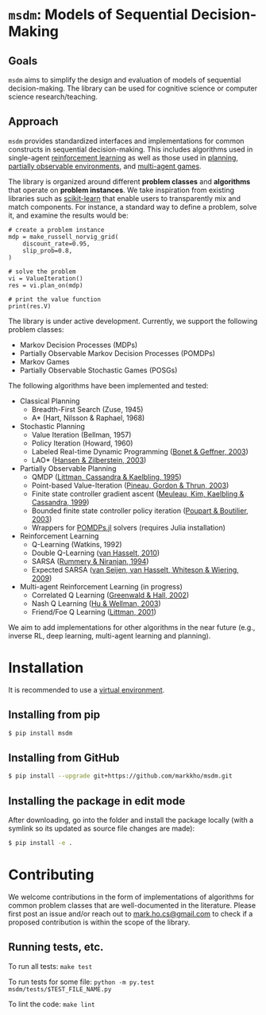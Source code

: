 # `msdm`: Models of Sequential Decision-Making

## Goals
`msdm` aims to simplify the design and evaluation of
models of sequential decision-making. The library
can be used for cognitive science or computer
science research/teaching.

## Approach
`msdm` provides standardized interfaces and implementations
for common constructs in sequential
decision-making. This includes algorithms used in single-agent
[reinforcement learning](https://en.wikipedia.org/wiki/Reinforcement_learning)
as well as those used in
[planning](https://en.wikipedia.org/wiki/Automated_planning_and_scheduling),
[partially observable environments](https://en.wikipedia.org/wiki/Partially_observable_Markov_decision_process),
and [multi-agent games](https://en.wikipedia.org/wiki/Stochastic_game).

The library is organized around different **problem classes**
and **algorithms** that operate on **problem instances**.
We take inspiration from existing libraries such as
[scikit-learn](https://scikit-learn.org/) that
enable users to transparently mix and match components.
For instance, a standard way to define a problem, solve it,
and examine the results would be:

```
# create a problem instance
mdp = make_russell_norvig_grid(
    discount_rate=0.95,
    slip_prob=0.8,
)

# solve the problem
vi = ValueIteration()
res = vi.plan_on(mdp)

# print the value function
print(res.V)
```

The library is under active development. Currently,
we support the following problem classes:

- Markov Decision Processes (MDPs)
- Partially Observable Markov Decision Processes (POMDPs)
- Markov Games
- Partially Observable Stochastic Games (POSGs)

The following algorithms have been implemented and
tested:

- Classical Planning
    - Breadth-First Search (Zuse, 1945)
    - A* (Hart, Nilsson & Raphael, 1968)
- Stochastic Planning
    - Value Iteration (Bellman, 1957)
    - Policy Iteration (Howard, 1960)
    - Labeled Real-time Dynamic Programming ([Bonet & Geffner, 2003](https://www.aaai.org/Papers/ICAPS/2003/ICAPS03-002.pdf))
    - LAO* ([Hansen & Zilberstein, 2003](https://www.sciencedirect.com/science/article/pii/S0004370201001060))
- Partially Observable Planning
    - QMDP ([Littman, Cassandra & Kaelbling, 1995](https://www.sciencedirect.com/science/article/pii/B9781558603776500529))
    - Point-based Value-Iteration ([Pineau, Gordon & Thrun, 2003](https://dl.acm.org/doi/abs/10.5555/1630659.1630806))
    - Finite state controller gradient ascent ([Meuleau, Kim, Kaelbling & Cassandra, 1999](https://arxiv.org/abs/1301.6720))
    - Bounded finite state controller policy iteration ([Poupart & Boutilier, 2003](https://dl.acm.org/doi/abs/10.5555/2981345.2981448))
    - Wrappers for [POMDPs.jl](https://juliapomdp.github.io/POMDPs.jl/latest/) solvers (requires Julia installation)
- Reinforcement Learning
    - Q-Learning (Watkins, 1992)
    - Double Q-Learning ([van Hasselt, 2010](https://proceedings.neurips.cc/paper/2010/hash/091d584fced301b442654dd8c23b3fc9-Abstract.html))
    - SARSA ([Rummery & Niranjan, 1994](https://citeseerx.ist.psu.edu/viewdoc/download?doi=10.1.1.17.2539&rep=rep1&type=pdf))
    - Expected SARSA ([van Seijen, van Hasselt, Whiteson & Wiering, 2009](https://ieeexplore.ieee.org/abstract/document/4927542))
- Multi-agent Reinforcement Learning (in progress)
    - Correlated Q Learning ([Greenwald & Hall, 2002](https://dl.acm.org/doi/abs/10.5555/3041838.3041869))
    - Nash Q Learning ([Hu & Wellman, 2003](https://dl.acm.org/doi/abs/10.5555/945365.964288))
    - Friend/Foe Q Learning ([Littman, 2001](https://dl.acm.org/doi/abs/10.5555/645530.655661))

We aim to add implementations for other algorithms in the
near future (e.g., inverse RL, deep learning, multi-agent learning and planning).

# Installation

It is recommended to use a [virtual environment](https://virtualenv.pypa.io/en/latest/index.html).

## Installing from pip

```bash
$ pip install msdm
```

## Installing from GitHub
```bash
$ pip install --upgrade git+https://github.com/markkho/msdm.git
```

## Installing the package in edit mode

After downloading, go into the folder and install the package locally
(with a symlink so its updated as source file changes are made):

```bash
$ pip install -e .
```

# Contributing

We welcome contributions in the form of implementations of
algorithms for common problem classes that are
well-documented in the literature. Please first
post an issue and/or
reach out to <mark.ho.cs@gmail.com>
to check if a proposed contribution is within the
scope of the library.

## Running tests, etc.

To run all tests: `make test`

To run tests for some file: `python -m py.test msdm/tests/$TEST_FILE_NAME.py`

To lint the code: `make lint`
